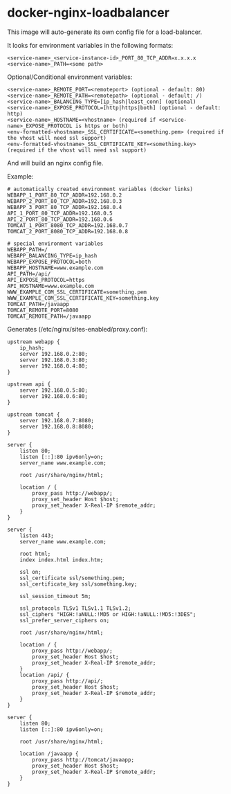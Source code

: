 # docker-nginx-loadbalancer

This image will auto-generate its own config file for a load-balancer.

It looks for environment variables in the following formats:

    <service-name>_<service-instance-id>_PORT_80_TCP_ADDR=x.x.x.x
    <service-name>_PATH=<some path>

Optional/Conditional environment variables:

    <service-name>_REMOTE_PORT=<remoteport> (optional - default: 80)
    <service-name>_REMOTE_PATH=<remotepath> (optional - default: /)
    <service-name>_BALANCING_TYPE=[ip_hash|least_conn] (optional)
    <service-name>_EXPOSE_PROTOCOL=[http|https|both] (optional - default: http)
    <service-name>_HOSTNAME=<vhostname> (required if <service-name>_EXPOSE_PROTOCOL is https or both)
    <env-formatted-vhostname>_SSL_CERTIFICATE=<something.pem> (required if the vhost will need ssl support)
    <env-formatted-vhostname>_SSL_CERTIFICATE_KEY=<something.key> (required if the vhost will need ssl support)

And will build an nginx config file.

Example:

    # automatically created environment variables (docker links)
    WEBAPP_1_PORT_80_TCP_ADDR=192.168.0.2
    WEBAPP_2_PORT_80_TCP_ADDR=192.168.0.3
    WEBAPP_3_PORT_80_TCP_ADDR=192.168.0.4
    API_1_PORT_80_TCP_ADDR=192.168.0.5
    API_2_PORT_80_TCP_ADDR=192.168.0.6
    TOMCAT_1_PORT_8080_TCP_ADDR=192.168.0.7
    TOMCAT_2_PORT_8080_TCP_ADDR=192.168.0.8

    # special environment variables
    WEBAPP_PATH=/
    WEBAPP_BALANCING_TYPE=ip_hash
    WEBAPP_EXPOSE_PROTOCOL=both
    WEBAPP_HOSTNAME=www.example.com
    API_PATH=/api/
    API_EXPOSE_PROTOCOL=https
    API_HOSTNAME=www.example.com
    WWW_EXAMPLE_COM_SSL_CERTIFICATE=something.pem
    WWW_EXAMPLE_COM_SSL_CERTIFICATE_KEY=something.key
    TOMCAT_PATH=/javaapp
    TOMCAT_REMOTE_PORT=8080
    TOMCAT_REMOTE_PATH=/javaapp

Generates (/etc/nginx/sites-enabled/proxy.conf):

    upstream webapp {
        ip_hash;
        server 192.168.0.2:80;
        server 192.168.0.3:80;
        server 192.168.0.4:80;
    }

    upstream api {
        server 192.168.0.5:80;
        server 192.168.0.6:80;
    }

    upstream tomcat {
        server 192.168.0.7:8080;
        server 192.168.0.8:8080;
    }

    server {
        listen 80;
        listen [::]:80 ipv6only=on;
        server_name www.example.com;

        root /usr/share/nginx/html;

        location / {
            proxy_pass http://webapp/;
            proxy_set_header Host $host;
            proxy_set_header X-Real-IP $remote_addr;
        }
    }

    server {
        listen 443;
        server_name www.example.com;
    
        root html;
        index index.html index.htm;
    
        ssl on;
        ssl_certificate ssl/something.pem;
        ssl_certificate_key ssl/something.key;
     
        ssl_session_timeout 5m;
    
        ssl_protocols TLSv1 TLSv1.1 TLSv1.2;
        ssl_ciphers "HIGH:!aNULL:!MD5 or HIGH:!aNULL:!MD5:!3DES";
        ssl_prefer_server_ciphers on;

        root /usr/share/nginx/html;

        location / {
            proxy_pass http://webapp/;
            proxy_set_header Host $host;
            proxy_set_header X-Real-IP $remote_addr;
        }
        location /api/ {
            proxy_pass http://api/;
            proxy_set_header Host $host;
            proxy_set_header X-Real-IP $remote_addr;
        }
    }

    server {
        listen 80;
        listen [::]:80 ipv6only=on;

        root /usr/share/nginx/html;

        location /javaapp {
            proxy_pass http://tomcat/javaapp;
            proxy_set_header Host $host;
            proxy_set_header X-Real-IP $remote_addr;
        }
    }
